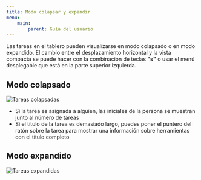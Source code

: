 ```yaml
---
title: Modo colapsar y expandir
menu:
    main:
        parent: Guía del usuario
---
```


Las tareas en el tablero pueden visualizarse en modo colapsado o en modo expandido.
El cambio entre el desplazamiento horizontal y la vista compacta se puede hacer con la combinación de teclas **"s"** o usar el menú desplegable que está en la parte superior izquierda.

Modo colapsado
--------------

![Tareas colapsadas](/images/v1/board-collapsed-mode.png)

- Si la tarea es asignada a alguien, las iniciales de la persona se muestran junto al número de tareas
- Si el título de la tarea es demasiado largo, puedes poner el puntero del ratón sobre la tarea para mostrar una información sobre herramientas con el título completo

Modo expandido
--------------

![Tareas expandidas](/images/v1/es/board-expanded-mode.png)